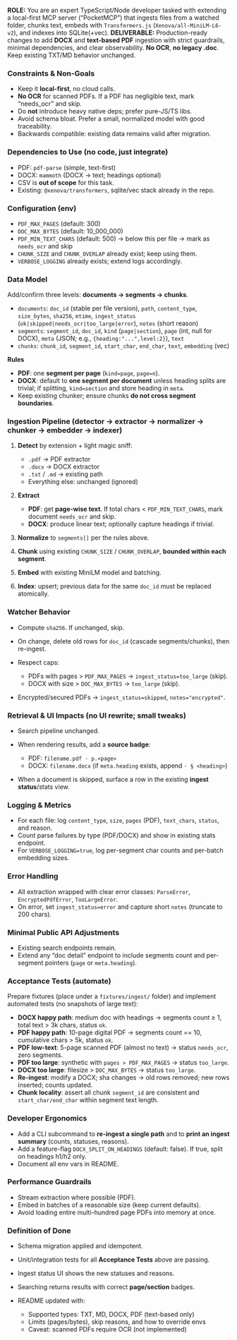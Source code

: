 **ROLE:** You are an expert TypeScript/Node developer tasked with extending a local-first MCP server (“PocketMCP”) that ingests files from a watched folder, chunks text, embeds with `Transformers.js` (`Xenova/all-MiniLM-L6-v2`), and indexes into SQLite(+vec).
**DELIVERABLE:** Production-ready changes to add **DOCX** and **text-based PDF** ingestion with strict guardrails, minimal dependencies, and clear observability. **No OCR**, **no legacy .doc**. Keep existing TXT/MD behavior unchanged.

### Constraints & Non-Goals

* Keep it **local-first**, no cloud calls.
* **No OCR** for scanned PDFs. If a PDF has negligible text, mark “needs\_ocr” and skip.
* Do **not** introduce heavy native deps; prefer pure-JS/TS libs.
* Avoid schema bloat. Prefer a small, normalized model with good traceability.
* Backwards compatible: existing data remains valid after migration.

### Dependencies to Use (no code, just integrate)

* PDF: `pdf-parse` (simple, text-first)
* DOCX: `mammoth` (DOCX → text; headings optional)
* CSV is **out of scope** for this task.
* Existing: `@xenova/transformers`, sqlite/vec stack already in the repo.

### Configuration (env)

* `PDF_MAX_PAGES` (default: 300)
* `DOC_MAX_BYTES` (default: 10\_000\_000)
* `PDF_MIN_TEXT_CHARS` (default: 500) → below this per file → mark as `needs_ocr` and skip
* `CHUNK_SIZE` and `CHUNK_OVERLAP` already exist; keep using them.
* `VERBOSE_LOGGING` already exists; extend logs accordingly.

### Data Model

Add/confirm three levels: **documents → segments → chunks**.

* `documents`: `doc_id` (stable per file version), `path`, `content_type`, `size_bytes`, `sha256`, `mtime`, `ingest_status` (`ok|skipped|needs_ocr|too_large|error`), `notes` (short reason)
* `segments`: `segment_id`, `doc_id`, `kind` (`page|section`), `page` (int, null for DOCX), `meta` (JSON; e.g., `{heading:"...",level:2}`), `text`
* `chunks`: `chunk_id`, `segment_id`, `start_char`, `end_char`, `text`, `embedding` (vec)

**Rules**

* **PDF**: one **segment per page** (`kind=page`, `page=n`).
* **DOCX**: default to **one segment per document** unless heading splits are trivial; if splitting, `kind=section` and store heading in `meta`.
* Keep existing chunker; ensure chunks **do not cross segment boundaries**.

### Ingestion Pipeline (detector → extractor → normalizer → chunker → embedder → indexer)

1. **Detect** by extension + light magic sniff:

   * `.pdf` → PDF extractor
   * `.docx` → DOCX extractor
   * `.txt` / `.md` → existing path
   * Everything else: unchanged (ignored)
2. **Extract**

   * **PDF**: get **page-wise text**. If total chars < `PDF_MIN_TEXT_CHARS`, mark document `needs_ocr` and skip.
   * **DOCX**: produce linear text; optionally capture headings if trivial.
3. **Normalize** to `segments[]` per the rules above.
4. **Chunk** using existing `CHUNK_SIZE` / `CHUNK_OVERLAP`, **bounded within each segment**.
5. **Embed** with existing MiniLM model and batching.
6. **Index**: upsert; previous data for the same `doc_id` must be replaced atomically.

### Watcher Behavior

* Compute `sha256`. If unchanged, skip.
* On change, delete old rows for `doc_id` (cascade segments/chunks), then re-ingest.
* Respect caps:

  * PDFs with pages > `PDF_MAX_PAGES` → `ingest_status=too_large` (skip).
  * DOCX with size > `DOC_MAX_BYTES` → `too_large` (skip).
* Encrypted/secured PDFs → `ingest_status=skipped`, `notes="encrypted"`.

### Retrieval & UI Impacts (no UI rewrite; small tweaks)

* Search pipeline unchanged.
* When rendering results, add a **source badge**:

  * PDF: `filename.pdf · p.<page>`
  * DOCX: `filename.docx` (if `meta.heading` exists, append `· § <heading>`)
* When a document is skipped, surface a row in the existing **ingest status**/stats view.

### Logging & Metrics

* For each file: log `content_type`, `size`, `pages` (PDF), `text_chars`, `status`, and reason.
* Count parse failures by type (PDF/DOCX) and show in existing stats endpoint.
* For `VERBOSE_LOGGING=true`, log per-segment char counts and per-batch embedding sizes.

### Error Handling

* All extraction wrapped with clear error classes: `ParseError`, `EncryptedPdfError`, `TooLargeError`.
* On error, set `ingest_status=error` and capture short `notes` (truncate to 200 chars).

### Minimal Public API Adjustments

* Existing search endpoints remain.
* Extend any “doc detail” endpoint to include segments count and per-segment pointers (`page` or `meta.heading`).

### Acceptance Tests (automate)

Prepare fixtures (place under a `fixtures/ingest/` folder) and implement automated tests (no snapshots of large text):

* **DOCX happy path**: medium doc with headings → segments count ≥ 1, total text > 3k chars, status `ok`.
* **PDF happy path**: 10-page digital PDF → segments count == 10, cumulative chars > 5k, status `ok`.
* **PDF low-text**: 5-page scanned PDF (almost no text) → status `needs_ocr`, zero segments.
* **PDF too large**: synthetic with `pages > PDF_MAX_PAGES` → status `too_large`.
* **DOCX too large**: filesize > `DOC_MAX_BYTES` → status `too_large`.
* **Re-ingest**: modify a DOCX; sha changes → old rows removed; new rows inserted; counts updated.
* **Chunk locality**: assert all chunk `segment_id` are consistent and `start_char/end_char` within segment text length.

### Developer Ergonomics

* Add a CLI subcommand to **re-ingest a single path** and to **print an ingest summary** (counts, statuses, reasons).
* Add a feature-flag `DOCX_SPLIT_ON_HEADINGS` (default: false). If true, split on headings h1/h2 only.
* Document all env vars in README.

### Performance Guardrails

* Stream extraction where possible (PDF).
* Embed in batches of a reasonable size (keep current defaults).
* Avoid loading entire multi-hundred page PDFs into memory at once.

### Definition of Done

* Schema migration applied and idempotent.
* Unit/integration tests for all **Acceptance Tests** above are passing.
* Ingest status UI shows the new statuses and reasons.
* Searching returns results with correct **page/section** badges.
* README updated with:

  * Supported types: TXT, MD, DOCX, PDF (text-based only)
  * Limits (pages/bytes), skip reasons, and how to override envs
  * Caveat: scanned PDFs require OCR (not implemented)
